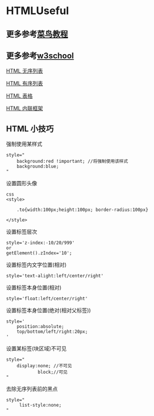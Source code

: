 # HTMLUseful

## 更多参考[菜鸟教程](http://www.runoob.com/)

## 更多参考[w3school](http://www.w3school.com.cn/tags/index.asp)

[HTML 无序列表](/tag-ul.md)

[HTML 有序列表](/tag-ol.md)

[HTML 表格](/tag-table.md)

[HTML 内联框架](/tag-iframe.md)

## HTML 小技巧

强制使用某样式
```
style="
    background:red !important; //将强制使用该样式
    background:blue;
"
```
设置圆形头像
```
css
<style>

    .to{width:100px;height:100px; border-radius:100px}

</style>
```
设置标签层次
```
style='z-index:-10/20/999'
or
getElement().zIndex='10';
```
设置标签内文字位置(相对)
```
style='text-alight:left/center/right'
```
设置标签本身位置(相对)
```
style='float:left/center/right'
```
设置标签本身位置(绝对(相对父标签))
```
style='
    position:absolute;
    top/bottom/left/right:20px;
'
```
设置某标签(块区域)不可见
```
style="
    display:none; //不可见
            block;//可见
"
```
去除无序列表前的黑点
```
style="
     list-style:none;
"
```
